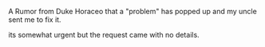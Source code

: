 A Rumor from Duke Horaceo that a "problem" has popped up and my uncle sent me to fix it.

its somewhat urgent but the request came with no details.

